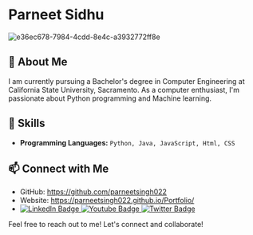 <!--### Hi there 👋
-->
<!--
**parneetsingh022/parneetsingh022** is a ✨ _special_ ✨ repository because its `README.md` (this file) appears on your GitHub profile.

Here are some ideas to get you started:

- 🔭 I’m currently working on ...
- 🌱 I’m currently learning ...
- 👯 I’m looking to collaborate on ...
- 🤔 I’m looking for help with ...
- 💬 Ask me about ...
- 📫 How to reach me: ...
- 😄 Pronouns: ...
- ⚡ Fun fact: ...
-->
# Parneet Sidhu

![e36ec678-7984-4cdd-8e4c-a3932772ff8e](https://github.com/parneetsingh022/parneetsingh022/assets/99793808/12cead9c-3511-4a75-b81f-2509159bd030)


## 👋 About Me

I am currently pursuing a Bachelor's degree in Computer Engineering at California State University, Sacramento.
As a computer enthusiast, I'm passionate about Python programming and Machine learning.

## 🚀 Skills

- **Programming Languages:** ```Python, Java, JavaScript, Html, CSS```

<!--## 💼 Projects

### [Project Name]

- **Description:** Brief description of the project
- **Repository:** [Link to the repository]

### [Project Name]

- **Description:** Brief description of the project
- **Repository:** [Link to the repository]-->

## 📫 Connect with Me

- GitHub: https://github.com/parneetsingh022
- Website: https://parneetsingh022.github.io/Portfolio/
- <div id="badges">
  <a href="your-linkedin-URL">
    <img src="https://img.shields.io/badge/LinkedIn-blue?style=for-the-badge&logo=linkedin&logoColor=white" alt="LinkedIn Badge"/>
  </a>
  <a href="your-youtube-URL">
    <img src="https://img.shields.io/badge/YouTube-red?style=for-the-badge&logo=youtube&logoColor=white" alt="Youtube Badge"/>
  </a>
  <a href="your-twitter-URL">
    <img src="https://img.shields.io/badge/Twitter-blue?style=for-the-badge&logo=twitter&logoColor=white" alt="Twitter Badge"/>
  </a>
</div>


Feel free to reach out to me! Let's connect and collaborate!
